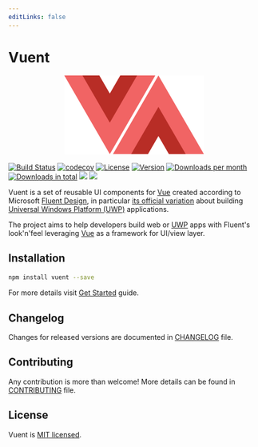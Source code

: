 ```yaml
---
editLinks: false
---
```


# Vuent

<p align="center">
  <img src="./assets/logo.svg" alt="Vuent" width="280" />
</p>

[![Build Status](https://dev.azure.com/vuent/vuent/_apis/build/status/arturmiz.vuent)](https://dev.azure.com/vuent/vuent/_build/latest?definitionId=1)
[![codecov](https://codecov.io/gh/arturmiz/vuent/branch/master/graph/badge.svg)](https://codecov.io/gh/arturmiz/vuent)
[![License](https://img.shields.io/npm/l/vuent.svg)](https://www.npmjs.com/package/vuent)
[![Version](https://img.shields.io/npm/v/vuent.svg)](https://www.npmjs.com/package/vuent)
[![Downloads per month](https://img.shields.io/npm/dm/vuent.svg)](https://www.npmjs.com/package/vuent)
[![Downloads in total](https://img.shields.io/npm/dt/vuent.svg)](https://www.npmjs.com/package/vuent)
[![](https://img.shields.io/twitter/follow/VuentJS.svg?label=Follow&style=social)](https://twitter.com/VuentJS)
[![](https://img.shields.io/github/stars/arturmiz/vuent.svg?style=social)](https://github.com/arturmiz/vuent)


Vuent is a set of reusable UI components for [Vue][vue] created according to Microsoft [Fluent Design][fluent], in particular [its official variation][fluent-uwp] about building [Universal Windows Platform (UWP)][uwp] applications.

The project aims to help developers build web or [UWP][uwp] apps with Fluent's look'n'feel leveraging [Vue][vue] as a framework for UI/view layer.

## Installation

```bash
npm install vuent --save
```

For more details visit [Get Started](/get-started.md) guide.

## Changelog

Changes for released versions are documented in [CHANGELOG][changelog-file] file.

## Contributing

Any contribution is more than welcome! More details can be found in [CONTRIBUTING][contributing-file] file.

## License

Vuent is [MIT licensed](https://github.com/arturmiz/vuent/blob/master/LICENSE).

[vue]: https://vuejs.org
[fluent]: https://fluent.microsoft.com/
[fluent-uwp]: https://developer.microsoft.com/en-us/windows/apps/design
[uwp]: https://developer.microsoft.com/en-us/windows/apps
[contributing-file]: https://github.com/arturmiz/vuent/blob/master/.github/CONTRIBUTING.md
[changelog-file]: https://github.com/arturmiz/vuent/blob/master/CHANGELOG.md
